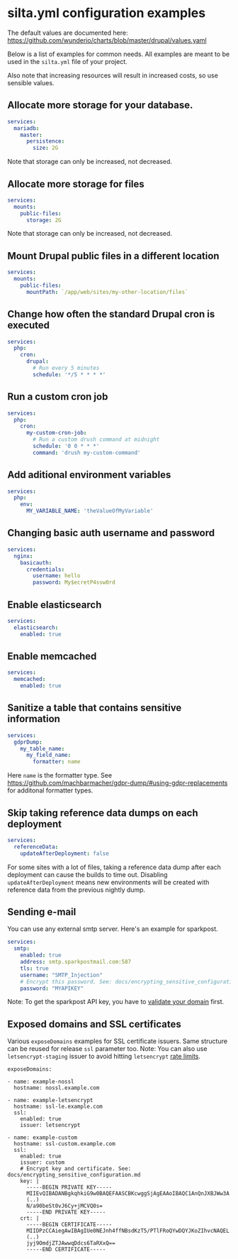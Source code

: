 # silta.yml configuration examples

The default values are documented here: https://github.com/wunderio/charts/blob/master/drupal/values.yaml

Below is a list of examples for common needs.
All examples are meant to be used in the `silta.yml` file of your project.

Also note that increasing resources will result in increased costs, so use sensible values.

## Allocate more storage for your database.
```yaml
services:
  mariadb:
    master:
      persistence:
        size: 2G
```
Note that storage can only be increased, not decreased.

## Allocate more storage for files
```yaml
services:
  mounts:
    public-files:
      storage: 2G
```
Note that storage can only be increased, not decreased.

## Mount Drupal public files in a different location
```yaml
services:
  mounts:
    public-files:
      mountPath: `/app/web/sites/my-other-location/files`
```

## Change how often the standard Drupal cron is executed
```yaml
services:
  php:
    cron:
      drupal:
        # Run every 5 minutes
        schedule: '*/5 * * * *'
```

## Run a custom cron job
```yaml
services:
  php:
    cron:
      my-custom-cron-job:
        # Run a custom drush command at midnight
        schedule: '0 0 * * *'
        command: 'drush my-custom-command'
```

## Add aditional environment variables
```yaml
services:
  php:
    env:
      MY_VARIABLE_NAME: 'theValueOfMyVariable'
```

## Changing basic auth username and password

```yaml
services:
  nginx:
    basicauth:
      credentials:
        username: hello
        password: My$ecretP4ssw0rd
```

## Enable elasticsearch
```yaml
services:
  elasticsearch:
    enabled: true
```

## Enable memcached
```yaml
services:
  memcached:
    enabled: true
```

## Sanitize a table that contains sensitive information
```yaml
services:
  gdprDump:
    my_table_name:
      my_field_name:
        formatter: name
```
Here `name` is the formatter type. See https://github.com/machbarmacher/gdpr-dump/#using-gdpr-replacements for additonal formatter types.

## Skip taking reference data dumps on each deployment
```yaml
services:
  referenceData:
    updateAfterDeployment: false
```
For some sites with a lot of files, taking a reference data dump after each deployment can cause the builds to time out. Disabling `updateAfterDeployment` means new environments will be created with reference data from the previous nightly dump.

## Sending e-mail
You can use any external smtp server. Here's an example for sparkpost.
```yaml
services:
  smtp:
    enabled: true
    address: smtp.sparkpostmail.com:587
    tls: true
    username: "SMTP_Injection"
    # Encrypt this password. See: docs/encrypting_sensitive_configuration.md
    password: "MYAPIKEY"
```
Note: To get the sparkpost API key, you have to [validate your domain](https://www.sparkpost.com/docs/getting-started/setting-up-domains/) first.

## Exposed domains and SSL certificates
Various `exposeDomains` examples for SSL certificate issuers. Same structure can be reused for release `ssl` parameter too. Note: You can also use `letsencrypt-staging` issuer to avoid hitting `letsencrypt` [rate limits](https://letsencrypt.org/docs/rate-limits/).
```
exposeDomains:

- name: example-nossl
  hostname: nossl.example.com

- name: example-letsencrypt
  hostname: ssl-le.example.com
  ssl:
    enabled: true
    issuer: letsencrypt

- name: example-custom
  hostname: ssl-custom.example.com
  ssl:
    enabled: true
    issuer: custom
    # Encrypt key and certificate. See: docs/encrypting_sensitive_configuration.md
    key: |
      -----BEGIN PRIVATE KEY-----
      MIIEvQIBADANBgkqhkiG9w0BAQEFAASCBKcwggSjAgEAAoIBAQC1AnQnJXBJWw3A
      (..)
      N/a90beSt0vJ6Cy+jMCVQ0s=
      -----END PRIVATE KEY-----
    crt: |
      -----BEGIN CERTIFICATE-----
      MIIDPzCCAiegAwIBAgIUe0NEJnh4ffNBsdKzT5/PTlFRoQYwDQYJKoZIhvcNAQEL
      (..)
      jyj9OmdjZTJAwwqDdcs6TaRXxQ==
      -----END CERTIFICATE-----
```
